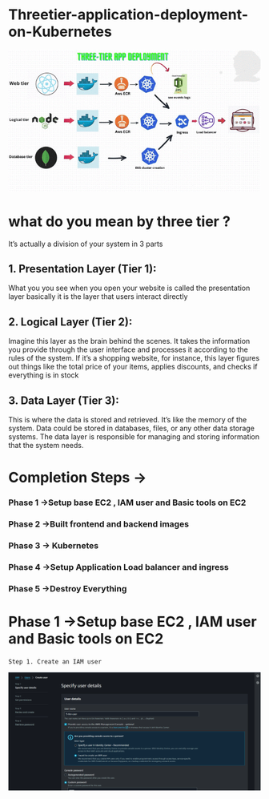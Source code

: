 # Threetier-application-deployment-on-Kubernetes

![alt text](three-app-deployment-image.gif)

# what do you mean by three tier ?
It’s actually a division of your system in 3 parts

## 1. Presentation Layer (Tier 1):
What you you see when you open your website is called the presentation layer basically it is the layer that users interact directly

## 2. Logical Layer (Tier 2):
Imagine this layer as the brain behind the scenes. It takes the information you provide through the user interface and processes it according to the rules of the system. If it’s a shopping website, for instance, this layer figures out things like the total price of your items, applies discounts, and checks if everything is in stock

## 3. Data Layer (Tier 3):
This is where the data is stored and retrieved. It’s like the memory of the system.
Data could be stored in databases, files, or any other data storage systems.
The data layer is responsible for managing and storing information that the system needs.

# Completion Steps →

### Phase 1 →Setup base EC2 , IAM user and Basic tools on EC2
### Phase 2 →Built frontend and backend images
### Phase 3 → Kubernetes
### Phase 4 →Setup Application Load balancer and ingress
### Phase 5 →Destroy Everything


# Phase 1 →Setup base EC2 , IAM user and Basic tools on EC2
`Step 1. Create an IAM user`

![alt text](iam-creation.png)